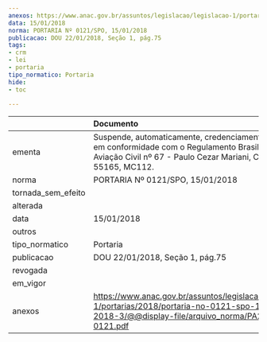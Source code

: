 ```yaml
---
anexos: https://www.anac.gov.br/assuntos/legislacao/legislacao-1/portarias/2018/portaria-no-0121-spo-15-01-2018-3/@@display-file/arquivo_norma/PA2018-0121.pdf
data: 15/01/2018
norma: PORTARIA Nº 0121/SPO, 15/01/2018
publicacao: DOU 22/01/2018, Seção 1, pág.75
tags:
- crm
- lei
- portaria
tipo_normatico: Portaria
hide: 
- toc 
 
---
```


|                    | Documento                                                                                                                                                           |
|:-------------------|:--------------------------------------------------------------------------------------------------------------------------------------------------------------------|
| ementa             | Suspende, automaticamente, credenciamento de médico em conformidade com o Regulamento Brasileiro de Aviação Civil nº 67 - Paulo Cezar Mariani, CRM-SP 55165, MC112. |
| norma              | PORTARIA Nº 0121/SPO, 15/01/2018                                                                                                                                    |
| tornada_sem_efeito |                                                                                                                                                                     |
| alterada           |                                                                                                                                                                     |
| data               | 15/01/2018                                                                                                                                                          |
| outros             |                                                                                                                                                                     |
| tipo_normatico     | Portaria                                                                                                                                                            |
| publicacao         | DOU 22/01/2018, Seção 1, pág.75                                                                                                                                     |
| revogada           |                                                                                                                                                                     |
| em_vigor           |                                                                                                                                                                     |
| anexos             | https://www.anac.gov.br/assuntos/legislacao/legislacao-1/portarias/2018/portaria-no-0121-spo-15-01-2018-3/@@display-file/arquivo_norma/PA2018-0121.pdf              |